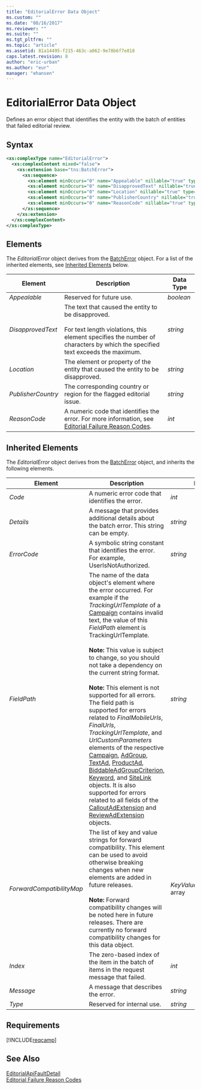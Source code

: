 ```yaml
---
title: "EditorialError Data Object"
ms.custom: ""
ms.date: "08/16/2017"
ms.reviewer: ""
ms.suite: ""
ms.tgt_pltfrm: ""
ms.topic: "article"
ms.assetid: 81a14495-f215-463c-a062-9e78b6f7e818
caps.latest.revision: 8
author: "eric-urban"
ms.author: "eur"
manager: "ehansen"
---
```

# EditorialError Data Object
Defines an error object that identifies the entity with the batch of entities that failed editorial review.

## Syntax

```xml
<xs:complexType name="EditorialError">
  <xs:complexContent mixed="false">
    <xs:extension base="tns:BatchError">
      <xs:sequence>
        <xs:element minOccurs="0" name="Appealable" nillable="true" type="xs:boolean" />
        <xs:element minOccurs="0" name="DisapprovedText" nillable="true" type="xs:string" />
        <xs:element minOccurs="0" name="Location" nillable="true" type="xs:string" />
        <xs:element minOccurs="0" name="PublisherCountry" nillable="true" type="xs:string" />
        <xs:element minOccurs="0" name="ReasonCode" nillable="true" type="xs:int" />
      </xs:sequence>
    </xs:extension>
  </xs:complexContent>
</xs:complexType>
```

## <a name="Elements"></a>Elements
The *EditorialError* object derives from the [BatchError](../campaign-api/batcherror-data-object.md) object. For a list of the inherited elements, see [Inherited Elements](#inheritedelements) below.

|Element|Description|Data Type|
|-----------|---------------|-------------|
|*Appealable*|Reserved for future use.|*boolean*|
|*DisapprovedText*|The text that caused the entity to be disapproved.<br /><br />For text length violations, this element specifies the number of characters by which the specified text exceeds the maximum.|*string*|
|*Location*|The element or property of the entity that caused the entity to be disapproved.|*string*|
|*PublisherCountry*|The corresponding country or region for the flagged editorial issue.|*string*|
|*ReasonCode*|A numeric code that identifies the error. For more information, see [Editorial Failure Reason Codes](http://msdn.microsoft.com/library/bing-ads-editorialfailurereasoncodes.aspx).|*int*|

## <a name="InheritedElements"></a>Inherited Elements
The *EditorialError* object derives from the [BatchError](../campaign-api/batcherror-data-object.md) object, and inherits the following elements. 

|Element|Description|Data Type|
|-----------|---------------|-------------|
|*Code*|A numeric error code that identifies the error.|*int*|
|*Details*|A message that provides additional details about the batch error. This string can be empty.|*string*|
|*ErrorCode*|A symbolic string constant that identifies the error. For example, UserIsNotAuthorized.|*string*|
|*FieldPath*|The name of the data object's element where the error occurred. For example if the *TrackingUrlTemplate* of a [Campaign](../campaign-api/campaign-data-object.md) contains invalid text, the value of this *FieldPath* element is TrackingUrlTemplate.<br /><br />**Note:** This value is subject to change, so you should not take a dependency on the current string format.<br /><br />**Note:** This element is not supported for all errors. The field path is supported for errors related to *FinalMobileUrls*, *FinalUrls*, *TrackingUrlTemplate*, and *UrlCustomParameters* elements of the respective [Campaign](../campaign-api/campaign-data-object.md), [AdGroup](../campaign-api/adgroup-data-object.md), [TextAd](../campaign-api/textad-data-object.md), [ProductAd](../campaign-api/productad-data-object.md), [BiddableAdGroupCriterion](../campaign-api/biddableadgroupcriterion-data-object.md), [Keyword](../campaign-api/keyword-data-object.md), and [SiteLink](../campaign-api/sitelink-data-object.md) objects. It is also supported for errors related to all fields of the [CalloutAdExtension](../campaign-api/calloutadextension-data-object.md) and [ReviewAdExtension](../campaign-api/reviewadextension-data-object.md) objects.|*string*|
|*ForwardCompatibilityMap*|The list of key and value strings for forward compatibility. This element can be used to avoid otherwise breaking changes when new elements are added in future releases.<br /><br />**Note:** Forward compatibility changes will be noted here in future releases. There are currently no forward compatibility changes for this data object.|*KeyValuePairOfstringstring* array|
|*Index*|The zero-based index of the item in the batch of items in the request message that failed.|*int*|
|*Message*|A message that describes the error.|*string*|
|*Type*|Reserved for internal use.|*string*|

## Requirements
[!INCLUDE[reqcamp](../campaign-api/includes/reqcamp.md)]
## See Also
[EditorialApiFaultDetail](../campaign-api/editorialapifaultdetail-data-object.md)  
[Editorial Failure Reason Codes](http://msdn.microsoft.com/library/bing-ads-editorialfailurereasoncodes.aspx)  

